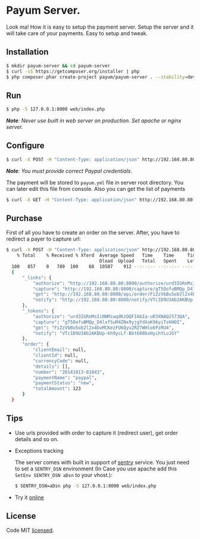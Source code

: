 # Payum Server.

Look ma! How it is easy to setup the payment server. Setup the server and it will take care of your payments. Easy to setup and tweak.

## Installation

```bash
$ mkdir payum-server && cd payum-server
$ curl -sS https://getcomposer.org/installer | php
$ php composer.phar create-project payum/payum-server . --stability=dev
```

## Run

```bash
$ php -S 127.0.0.1:8000 web/index.php
```

_**Note**: Never use built in web server on production. Set apache or nginx server._

## Configure

```bash
$ curl -X POST -H "Content-Type: application/json" http://192.168.80.80:8000/api/config -d  '{"paymentName": "germany_paypal", "paymentFactory": "paypal", "username": "EDIT IT", "password": "EDIT IT", "signature": "EDIT IT", "sandbox": true}'
```

_**Note**: You must provide correct Paypal credentials._

The payment will be stored to `payum.yml` file in server root directory. You can later edit this file from console. Also you can get the list of payments

```bash
$ curl -X GET -H "Content-Type: application/json" http://192.168.80.80:8000/api/config'
```

## Purchase
 
First of all you have to create an order on the server. After, you have to redirect a payer to capture url:

```bash
$ curl -X POST -H "Content-Type: application/json" http://192.168.80.80:8000/api/order -d  '{"paymentName": "paypal", "totalAmount": 123, "currenctCode": "USD"}' | python -m json.tool 
    % Total    % Received % Xferd  Average Speed   Time    Time     Time  Current
                                   Dload  Upload   Total   Spent    Left  Speed
  100   857    0   789  100    68  10587    912 --:--:-- --:--:-- --:--:-- 10662
  {
      "_links": {
          "authorize": "http://192.168.80.80:8000/authorize/urd3IGRnMsIiNNMiwqdKzOQFIAbIa-uR3XNAQ2573QA",
          "capture": "http://192.168.80.80:8000/capture/gT5OofuBMQp_D4lxfSuM4ZNx9yjgYdXoK96yiTsKHOI",
          "get": "http://192.168.80.80:8000/api/order/FiZzVbBu5ob2l2x4bvMCKezFU6QyuZRZ7WHlo6PzRU4",
          "notify": "http://192.168.80.80:8000/notify/VTc1D9U3Ab2AKBUp-kh9ycLf-Bbt608bxHyihYLuJGY"
      },
      "_tokens": {
          "authorize": "urd3IGRnMsIiNNMiwqdKzOQFIAbIa-uR3XNAQ2573QA",
          "capture": "gT5OofuBMQp_D4lxfSuM4ZNx9yjgYdXoK96yiTsKHOI",
          "get": "FiZzVbBu5ob2l2x4bvMCKezFU6QyuZRZ7WHlo6PzRU4",
          "notify": "VTc1D9U3Ab2AKBUp-kh9ycLf-Bbt608bxHyihYLuJGY"
      },
      "order": {
          "clientEmail": null,
          "clientId": null,
          "currencyCode": null,
          "details": [],
          "number": "20141013-81843",
          "paymentName": "paypal",
          "paymentStatus": "new",
          "totalAmount": 123
      }
  }

```

## Tips

* Use urls provided with order to capture it (redirect user), get order details and so on.

* Exceptions tracking

    The server comes with built in support of [sentry](https://getsentry.com/welcome/) service. You just need to set a `SENTRY_DSN` environment (In Case you use apache add this `SetEnv SENTRY_DSN aDsn` to your vhost.):

    ```bash
    $ SENTRY_DSN=aDsn php -S 127.0.0.1:8000 web/index.php
    ```
* Try it [online](http://server.payum.forma-dev.com/)

## License

Code MIT [licensed](LICENSE.md).
